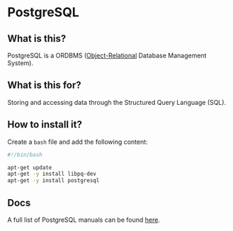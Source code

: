 # PostgreSQL

## What is this?

PostgreSQL is a ORDBMS ([Object-Relational](https://en.wikipedia.org/wiki/Object-relational_database) Database Management System).

## What is this for?

Storing and accessing data through the Structured Query Language (SQL).

## How to install it?

Create a `bash` file and add the following content:

```bash
#!/bin/bash

apt-get update
apt-get -y install libpq-dev
apt-get -y install postgresql
```

## Docs

A full list of PostgreSQL manuals can be found [here](https://www.postgresql.org/docs/manuals/).